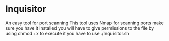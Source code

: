 # Inquisitor
An easy tool for port scanning 
This tool uses Nmap for scanning ports make sure you have it installed 
you will have to give permissions to the file by using chmod +x
to execute it you have to use ./Inquisitor.sh
